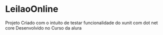 # LeilaoOnline
Projeto Criado com o intuito de testar funcionalidade do xunit com dot net core
Desenvolvido no Curso da alura 

